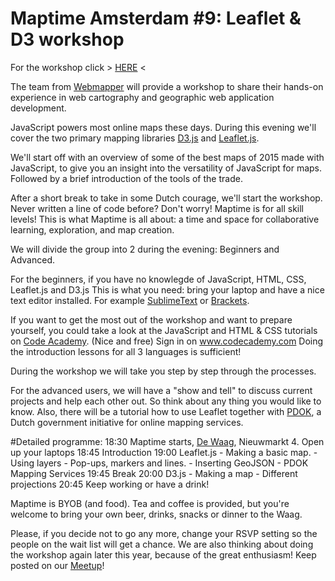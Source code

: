 # Maptime Amsterdam #9: Leaflet & D3 workshop

For the workshop click > [HERE](http://maptime-ams.github.io/Leaflet-D3-workshop/) < 

The team from [Webmapper](http://www.webmapper.nl "What the map can be") will provide a workshop to share their hands-on experience in web cartography and geographic web application development.

JavaScript powers most online maps these days. During this evening we'll cover the two primary mapping libraries [D3.js](http://d3js.org/ "Data Driven Documents") and [Leaflet.js](http://leafletjs.com/ "a JavaScript library
for interactive maps").

We'll start off with an overview of some of the best maps of 2015 made with JavaScript, to give you an insight into the versatility of JavaScript for maps. Followed by a brief introduction of the tools of the trade.

After a short break to take in some Dutch courage, we'll start the workshop. Never written a line of code before? Don't worry! Maptime is for all skill levels! This is what Maptime is all about: a time and space for collaborative learning, exploration, and map creation.

We will divide the group into 2 during the evening: Beginners and Advanced. 

For the beginners, if you have no knowlegde of JavaScript, HTML, CSS, Leaflet.js and D3.js
This is what you need: bring your laptop and have a nice text editor installed. For example [SublimeText](http://www.sublimetext.com/) or [Brackets](http://brackets.io/).

If you want to get the most out of the workshop and want to prepare yourself, you could take a look at the JavaScript and HTML & CSS tutorials on [Code Academy](www.codecademy.com). (Nice and free) Sign in on www.codecademy.com Doing the introduction lessons for all 3 languages is sufficient!

During the workshop we will take you step by step through the processes. 



For the advanced users, we will have a "show and tell" to discuss current projects and help each other out. So think about any thing you would like to know. Also, there will be a tutorial how to use Leaflet together with [PDOK](https://www.pdok.nl/), a Dutch government initiative for online mapping services. 


#Detailed programme:
18:30 Maptime starts, [De Waag](http://www.waag.org "Institute for art, science and technology"), Nieuwmarkt 4. Open up your laptops
18:45 Introduction
19:00 Leaflet.js 
	- Making a basic map.
	- Using layers
	- Pop-ups, markers and lines.
	- Inserting GeoJSON
	- PDOK Mapping Services
19:45 Break
20:00 D3.js 
	- Making a map
	- Different projections
20:45 Keep working or have a drink!


Maptime is BYOB (and food). Tea and coffee is provided, but you're welcome to bring your own beer, drinks, snacks or dinner to the Waag. 

Please, if you decide not to go any more, change your RSVP setting so the people on the wait list will get a chance. We are also thinking about doing the workshop again later this year, because of the great enthusiasm! Keep posted on our [Meetup](http://www.meetup.com/Maptime-AMS/)! 